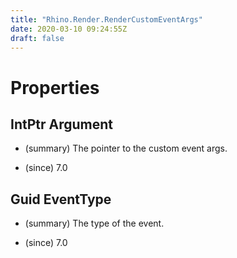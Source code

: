 ```yaml
---
title: "Rhino.Render.RenderCustomEventArgs"
date: 2020-03-10 09:24:55Z
draft: false
---
```


# Properties
## IntPtr Argument
- (summary) 
     The pointer to the custom event args.
     
- (since) 7.0
## Guid EventType
- (summary) 
     The type of the event.
     
- (since) 7.0
